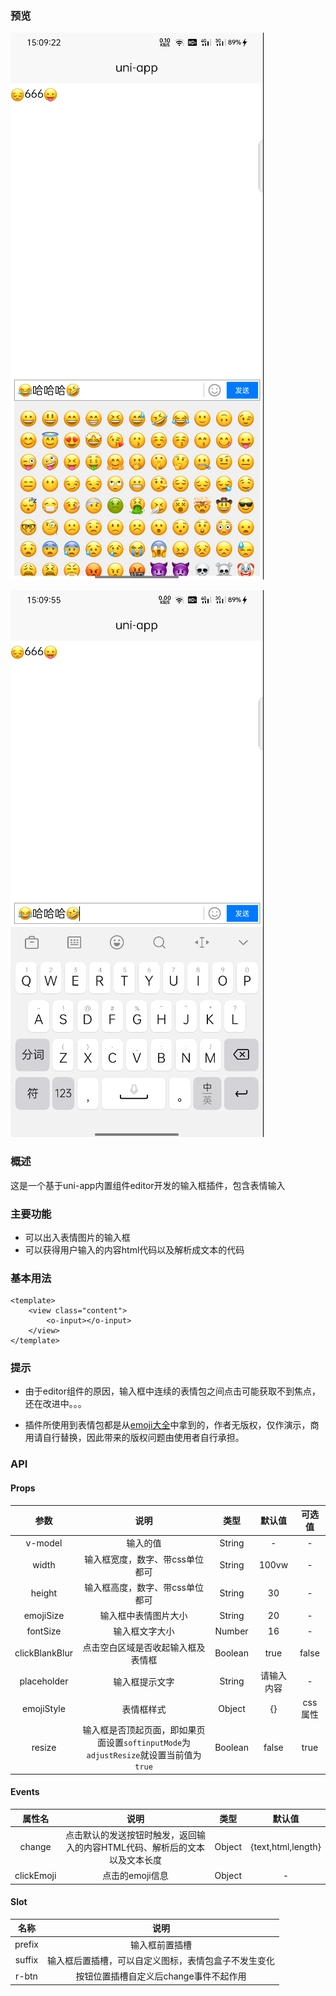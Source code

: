 ### 预览

![1689145771760](images/1689145771760.png)

![1689145831056](images/1689145831056.png)

### 概述

这是一个基于uni-app内置组件editor开发的输入框插件，包含表情输入

### 主要功能
* 可以出入表情图片的输入框
* 可以获得用户输入的内容html代码以及解析成文本的代码

### 基本用法
````vue
<template>
	<view class="content">
		<o-input></o-input>
	</view>
</template>
````

### 提示

* 由于editor组件的原因，输入框中连续的表情包之间点击可能获取不到焦点，还在改进中。。。

* 插件所使用到表情包都是从[emoji大全](https://emojidaquan.com)中拿到的，作者无版权，仅作演示，商用请自行替换，因此带来的版权问题由使用者自行承担。

### API

#### Props
|      参数      |                             说明                             |  类型   |   默认值   | 可选值  |
| :------------: | :----------------------------------------------------------: | :-----: | :--------: | :-----: |
|    v-model     |                           输入的值                           | String  |     -      |    -    |
|     width      |               输入框宽度，数字、带css单位都可                | String  |   100vw    |    -    |
|     height     |               输入框高度，数字、带css单位都可                | String  |     30     |    -    |
|   emojiSize    |                     输入框中表情图片大小                     | String  |     20     |    -    |
|    fontSize    |                        输入框文字大小                        | Number  |     16     |    -    |
| clickBlankBlur |              点击空白区域是否收起输入框及表情框              | Boolean |    true    |  false  |
|  placeholder   |                        输入框提示文字                        | String  | 请输入内容 |    -    |
|   emojiStyle   |                          表情框样式                          | Object  |     {}     | css属性 |
|     resize     | 输入框是否顶起页面，即如果页面设置`softinputMode`为`adjustResize`就设置当前值为`true` | Boolean |   false    |  true   |

#### Events

|   属性名   |                             说明                             |  类型  |       默认值       |
| :--------: | :----------------------------------------------------------: | :----: | :----------------: |
|   change   | 点击默认的发送按钮时触发，返回输入的内容HTML代码、解析后的文本以及文本长度 | Object | {text,html,length} |
| clickEmoji |                       点击的emoji信息                        | Object |         -          |

#### Slot

|  名称  |                         说明                         |
| :----: | :--------------------------------------------------: |
| prefix |                    输入框前置插槽                    |
| suffix | 输入框后置插槽，可以自定义图标，表情包盒子不发生变化 |
| r-btn  |        按钮位置插槽自定义后change事件不起作用        |

